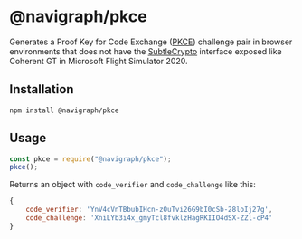 # @navigraph/pkce

Generates a Proof Key for Code Exchange ([PKCE](https://www.oauth.com/oauth2-servers/pkce/authorization-request/)) challenge pair in browser environments that does not have the [SubtleCrypto](https://developer.mozilla.org/en-US/docs/Web/API/SubtleCrypto) interface exposed like Coherent GT in Microsoft Flight Simulator 2020.

## Installation

```shell
npm install @navigraph/pkce
```

## Usage

```js
const pkce = require("@navigraph/pkce");
pkce();
```

Returns an object with `code_verifier` and `code_challenge` like this:

```js
{
    code_verifier: 'YnV4cVnTBbubIHcn-zOuTvi26G9bI0cSb-28loIj27g',
    code_challenge: 'XniLYb3i4x_gmyTcl8fvklzHagRKIIO4dSX-ZZl-cP4'
}
```
